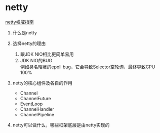 netty
===
[netty权威指南](http://ifeve.com/netty-2-6/)
1. 什么是netty

2. 选择netty的理由
    1. 跟JDK NIO相比更简单易用 
    2. JDK NIO的BUG  
例如臭名昭著的epoll bug，它会导致Selector空轮询，最终导致CPU 100%

3. netty的核心组件及各自的作用
    * Channel
    * ChannelFuture
    * EventLoop
    * ChannelHandler
    * ChannelPipeline

4. netty可以做什么，哪些框架底层是由netty实现的

